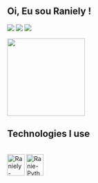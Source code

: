 ##  Oi, Eu sou Raniely !

<a href="https://www.instagram.com/ranielyxs/" target="_blank"><img src="https://img.shields.io/badge/-Instagram-%23E4405F?style=for-the-badge&logo=instagram&logoColor=white" target="_blank"></a>
  <a href = "mailto:ranielyvitoriadasilva62@gmail.com"><img src="https://img.shields.io/badge/-Gmail-%23333?style=for-the-badge&logo=gmail&logoColor=red" target="_blank"></a>
  <a href="https://www.linkedin.com/in/raniely-paulino-65160123b/" target="_blank"><img src="https://img.shields.io/badge/-LinkedIn-%230077B5?style=for-the-badge&logo=linkedin&logoColor=white" target="_blank"></a> 

<a href="https://github.com/ranielyxs/github-readme-stats">
  <img height=180 align="center" src="https://github-readme-stats.vercel.app/api?username=ranielyxs&show_icons=true&theme=radical" />
</a>

## Technologies I use
<div style="display: inline_block"><br>
  <img align="center" alt="Raniely-Java" height="50" width="40" src="https://cdn.jsdelivr.net/gh/devicons/devicon/icons/java/java-original-wordmark.svg" />
  <img align="center" alt="Ranie-Python" height="50" width="40" src="https://cdn.jsdelivr.net/gh/devicons/devicon/icons/python/python-original-wordmark.svg" />
 
